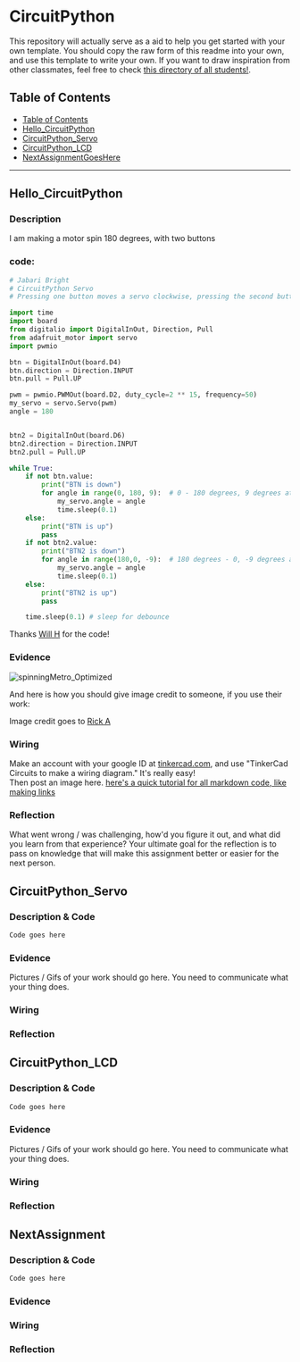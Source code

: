 # CircuitPython
This repository will actually serve as a aid to help you get started with your own template.  You should copy the raw form of this readme into your own, and use this template to write your own.  If you want to draw inspiration from other classmates, feel free to check [this directory of all students!](https://github.com/chssigma/Class_Accounts).
## Table of Contents
* [Table of Contents](#TableOfContents)
* [Hello_CircuitPython](#Hello_CircuitPython)
* [CircuitPython_Servo](#CircuitPython_Servo)
* [CircuitPython_LCD](#CircuitPython_LCD)
* [NextAssignmentGoesHere](#NextAssignment)
---

## Hello_CircuitPython

### Description
I am making a motor spin 180 degrees, with two buttons


### code: 
```python
# Jabari Bright
# CircuitPython Servo
# Pressing one button moves a servo clockwise, pressing the second button moves it back.

import time
import board
from digitalio import DigitalInOut, Direction, Pull
from adafruit_motor import servo
import pwmio

btn = DigitalInOut(board.D4)
btn.direction = Direction.INPUT
btn.pull = Pull.UP

pwm = pwmio.PWMOut(board.D2, duty_cycle=2 ** 15, frequency=50)
my_servo = servo.Servo(pwm)
angle = 180


btn2 = DigitalInOut(board.D6)
btn2.direction = Direction.INPUT
btn2.pull = Pull.UP

while True:
    if not btn.value:
        print("BTN is down")
        for angle in range(0, 180, 9):  # 0 - 180 degrees, 9 degrees at a time
            my_servo.angle = angle 
            time.sleep(0.1)
    else:
        print("BTN is up")
        pass
    if not btn2.value:
        print("BTN2 is down")
        for angle in range(180,0, -9):  # 180 degrees - 0, -9 degrees at a time
            my_servo.angle = angle 
            time.sleep(0.1)
    else:
        print("BTN2 is up")
        pass

    time.sleep(0.1) # sleep for debounce

```
Thanks [Will H](https://github.com/willhunt914/CirclePython) for the code!


### Evidence


![spinningMetro_Optimized](https://user-images.githubusercontent.com/54641488/192549584-18285130-2e3b-4631-8005-0792c2942f73.gif)


And here is how you should give image credit to someone, if you use their work:

Image credit goes to [Rick A](https://www.youtube.com/watch?v=dQw4w9WgXcQ&scrlybrkr=8931d0bc)



### Wiring
Make an account with your google ID at [tinkercad.com](https://www.tinkercad.com/learn/circuits), and use "TinkerCad Circuits to make a wiring diagram."  It's really easy!  
Then post an image here.   [here's a quick tutorial for all markdown code, like making links](https://guides.github.com/features/mastering-markdown/)

### Reflection
What went wrong / was challenging, how'd you figure it out, and what did you learn from that experience?  Your ultimate goal for the reflection is to pass on knowledge that will make this assignment better or easier for the next person.




## CircuitPython_Servo

### Description & Code

```python
Code goes here

```

### Evidence

Pictures / Gifs of your work should go here.  You need to communicate what your thing does.

### Wiring

### Reflection




## CircuitPython_LCD

### Description & Code

```python
Code goes here

```

### Evidence

Pictures / Gifs of your work should go here.  You need to communicate what your thing does.

### Wiring

### Reflection





## NextAssignment

### Description & Code

```python
Code goes here

```

### Evidence

### Wiring

### Reflection

